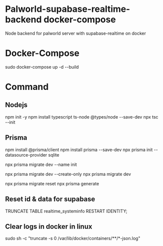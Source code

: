 # Palworld-supabase-realtime-backend docker-compose
Node backend for palworld server with supabase-realtime on docker

# Docker-Compose
sudo docker-compose up -d --build

# Command
## Nodejs
npm init -y
npm install typescript ts-node @types/node --save-dev
npx tsc --init

## Prisma
npm install @prisma/client
npm install prisma --save-dev
npx prisma init --datasource-provider sqlite

npx prisma migrate dev --name init

npx prisma migrate dev --create-only
npx prisma migrate dev

npx prisma migrate reset
npx prisma generate

## Reset id & data for supabase
TRUNCATE TABLE realtime_systeminfo RESTART IDENTITY;

## Clear logs in docker in linux
sudo sh -c "truncate -s 0 /var/lib/docker/containers/**/*-json.log"
